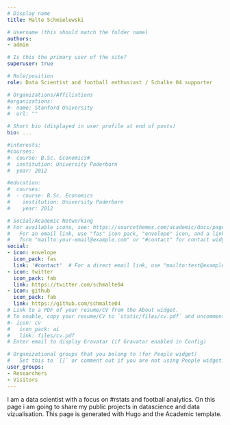 ```yaml
---
# Display name
title: Malte Schmielewski

# Username (this should match the folder name)
authors:
- admin

# Is this the primary user of the site?
superuser: true

# Role/position
role: Data Scientist and football enthusiast / Schalke 04 supporter

# Organizations/Affiliations
#organizations:
#- name: Stanford University
#  url: ""

# Short bio (displayed in user profile at end of posts)
bio: ...

#interests:
#courses:
#- course: B.Sc. Economics#
#  institution: University Paderborn
#  year: 2012

#education:
#  courses:
#  - course: B.Sc. Economics
#    institution: University Paderborn
#    year: 2012

# Social/Academic Networking
# For available icons, see: https://sourcethemes.com/academic/docs/page-builder/#icons
#   For an email link, use "fas" icon pack, "envelope" icon, and a link in the
#   form "mailto:your-email@example.com" or "#contact" for contact widget.
social:
- icon: envelope
  icon_pack: fas
  link: '#contact'  # For a direct email link, use "mailto:test@example.org".
- icon: twitter
  icon_pack: fab
  link: https://twitter.com/schmalte04
- icon: github
  icon_pack: fab
  link: https://github.com/schmalte04
# Link to a PDF of your resume/CV from the About widget.
# To enable, copy your resume/CV to `static/files/cv.pdf` and uncomment the lines below.
#- icon: cv
#   icon_pack: ai
#   link: files/cv.pdf
# Enter email to display Gravatar (if Gravatar enabled in Config)

# Organizational groups that you belong to (for People widget)
#   Set this to `[]` or comment out if you are not using People widget.
user_groups:
- Researchers
- Visitors
---
```


I am a data scientist with a focus on #rstats and football analytics.  On this page i am going to share my public projects in datascience and data vizualisation. This page is generated with Hugo and the Academic template.
